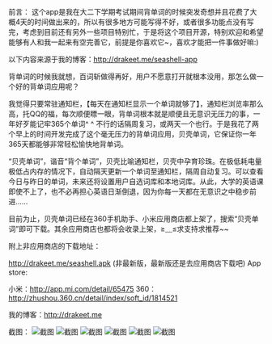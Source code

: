 前言：
这个app是我在大二下学期考试期间背单词的时候突发奇想并且花费了大概4天的时间做出来的，所以有很多地方可能写得不好，或者很多功能点没有写完，考虑到目前还有另外一些项目特别忙，于是将这个项目开源，特别欢迎和希望能够有人和我一起来有空完善它，前提是你喜欢它~，喜欢才能把一件事做好嘛:)

以下内容来源于我的博客：http://drakeet.me/seashell-app

背单词的时候我就想，百词斩做得再好，用户不愿意打开就根本没用，那怎么做一个好的背单词应用呢？

我觉得只要常驻通知栏，【每天在通知栏显示一个单词就够了】，通知栏浏览率那么高，托QQ的福，每次顺便瞟一眼，背单词根本就是顺便且无意识无压力的事，一年好歹能记牢365个单词^ ^ 不行的话隔周复习，或两天一个也行。于是我花了两个早上的时间开发完成了这个毫无压力的背单词应用，贝壳单词，它保证你一年365天都能够非常轻松愉快地背单词。

“贝壳单词”，谐音“背个单词”，贝壳比喻通知栏，贝壳中孕育珍珠。在极低耗电量极低占内存的情况下，自动隔天更新一个单词至通知栏，隔周自动复习。可以查看今日与昨日的单词，未来还将设置用户自选词库和本地词库。从此，大学的英语课即使不上了，也不必再担心英语日渐倒退，因为你每一天都在无意识之中稳步前进……

目前为止，贝壳单词已经在360手机助手、小米应用商店都上架了，搜索“贝壳单词”即可下载。其余应用商店也都将会收录上架，≥﹏≤求支持求推荐~~

附上非应用商店的下载地址：

http://drakeet.me/seashell.apk (非最新版，最新版还是去应用商店下载吧)
App store:

小米：http://app.mi.com/detail/65475
360：http://zhushou.360.cn/detail/index/soft_id/1814521

我的博客：http://drakeet.me

截图：
![截图](/screenshots/s1.png)
![截图](/screenshots/s2.png)
![截图](/screenshots/s3.png)
![截图](/screenshots/s4.png)
![截图](/screenshots/s5.png)
![截图](/screenshots/s6.png)